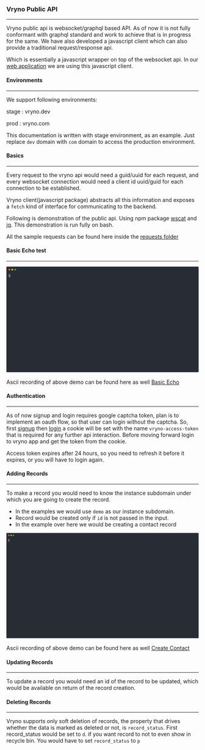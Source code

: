 ### Vryno Public API

---

Vryno public api is websocket/graphql based API.
As of now it is not fully conformant with graphql standard and work to achieve that is in progress for the same.
We have also developed a javascript client which can also provide a traditional request/response api.

Which is essentially a javascript wrapper on top of the websocket api. In our [web application](https://app.vryno.dev) we are using this javascript client.

#### Environments

---

We support following environments:

stage : vryno.dev

prod : vryno.com

This documentation is written with stage environment, as an example. Just replace `dev` domain with `com` domain to access the production environment.

#### Basics

---

Every request to the vryno api would need a guid/uuid for each request, and every websocket connection would need a client id uuid/guid for each connection to be established.

Vryno client(javascript package) abstracts all this information and exposes a `fetch` kind of interface for communicating to the backend. 

Following is demonstration of the public api. Using npm package [wscat](https://www.npmjs.com/package/wscat) and [jq](https://stedolan.github.io/jq/). This demonstration is run fully on bash.

All the sample requests can be found here inside the [requests folder](https://github.com/vryno/api-docs/tree/gh-pages/requests)

#### Basic Echo test

---

[![basic_setup](./ascii-svgs/basic_echo_test.svg)](https://asciinema.org/a/482550)

Ascii recording of above demo can be found here as well [Basic Echo](https://asciinema.org/a/482550)

#### Authentication

---
As of now signup and login requires google captcha token, plan is to implement an oauth flow, so that user can login without the captcha.
So, first [signup](https://app.vryno.dev/signup) then [login](https://app.vryno.dev/login) a cookie will be set with the name `vryno-access-token` that is required for any further api interaction.
Before moving forward login to vryno app and get the token from the cookie.

Access token expires after 24 hours, so you need to refresh it before it expires, or you will have to login again.

#### Adding Records

--- 
To make a record you would need to know the instance subdomain under which you are going to create the record.

- In the examples we would use `demo` as our instance subdomain. 
- Record would be created only if `id` is not passed in the input. 
- In the example over here we would be creating a contact record

[![create_contact](./ascii-svgs/create_contact.svg)](https://asciinema.org/a/482765)


Ascii recording of above demo can be found here as well [Create Contact](https://asciinema.org/a/482765)


#### Updating Records

---
To update a record you would need an id of the record to be updated, which would be available on return of the record creation. 

#### Deleting Records

---
Vryno supports only soft deletion of records, the property that drives whether the data is marked as deleted or not, is `record_status`. 
First record_status would be set to `d`. if you want record to not to even show in recycle bin. 
You would have to set `record_status` to `p`  